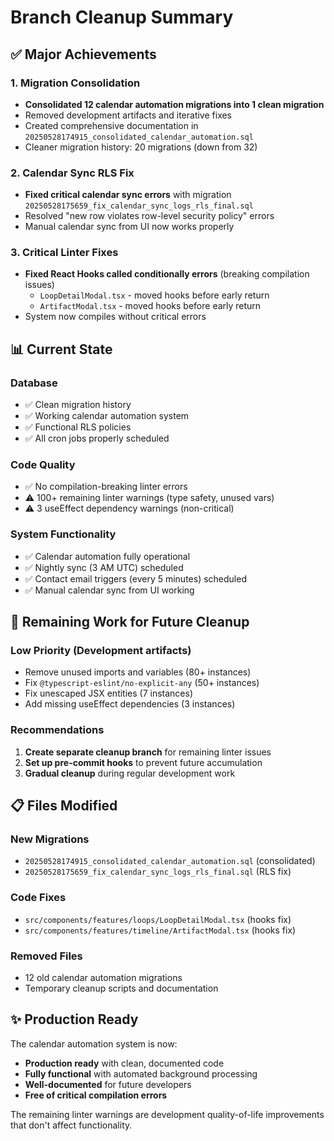 # Branch Cleanup Summary

## ✅ Major Achievements

### 1. Migration Consolidation
- **Consolidated 12 calendar automation migrations into 1 clean migration**
- Removed development artifacts and iterative fixes
- Created comprehensive documentation in `20250528174915_consolidated_calendar_automation.sql`
- Cleaner migration history: 20 migrations (down from 32)

### 2. Calendar Sync RLS Fix  
- **Fixed critical calendar sync errors** with migration `20250528175659_fix_calendar_sync_logs_rls_final.sql`
- Resolved "new row violates row-level security policy" errors
- Manual calendar sync from UI now works properly

### 3. Critical Linter Fixes
- **Fixed React Hooks called conditionally errors** (breaking compilation issues)
  - `LoopDetailModal.tsx` - moved hooks before early return
  - `ArtifactModal.tsx` - moved hooks before early return
- System now compiles without critical errors

## 📊 Current State

### Database
- ✅ Clean migration history
- ✅ Working calendar automation system
- ✅ Functional RLS policies
- ✅ All cron jobs properly scheduled

### Code Quality
- ✅ No compilation-breaking linter errors
- ⚠️ 100+ remaining linter warnings (type safety, unused vars)
- ⚠️ 3 useEffect dependency warnings (non-critical)

### System Functionality
- ✅ Calendar automation fully operational
- ✅ Nightly sync (3 AM UTC) scheduled
- ✅ Contact email triggers (every 5 minutes) scheduled
- ✅ Manual calendar sync from UI working

## 🔄 Remaining Work for Future Cleanup

### Low Priority (Development artifacts)
- Remove unused imports and variables (80+ instances)
- Fix `@typescript-eslint/no-explicit-any` (50+ instances)  
- Fix unescaped JSX entities (7 instances)
- Add missing useEffect dependencies (3 instances)

### Recommendations
1. **Create separate cleanup branch** for remaining linter issues
2. **Set up pre-commit hooks** to prevent future accumulation
3. **Gradual cleanup** during regular development work

## 📋 Files Modified

### New Migrations
- `20250528174915_consolidated_calendar_automation.sql` (consolidated)
- `20250528175659_fix_calendar_sync_logs_rls_final.sql` (RLS fix)

### Code Fixes  
- `src/components/features/loops/LoopDetailModal.tsx` (hooks fix)
- `src/components/features/timeline/ArtifactModal.tsx` (hooks fix)

### Removed Files
- 12 old calendar automation migrations
- Temporary cleanup scripts and documentation

## ✨ Production Ready

The calendar automation system is now:
- **Production ready** with clean, documented code
- **Fully functional** with automated background processing
- **Well-documented** for future developers
- **Free of critical compilation errors**

The remaining linter warnings are development quality-of-life improvements that don't affect functionality. 